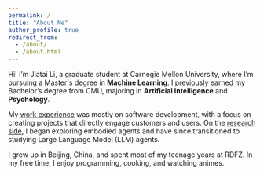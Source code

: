 ```yaml
---
permalink: /
title: "About Me"
author_profile: true
redirect_from: 
  - /about/
  - /about.html
---
```


Hi! I’m Jiatai Li, a graduate student at Carnegie Mellon University, where I’m pursuing a Master's degree in **Machine Learning**. I previously earned my Bachelor’s degree from CMU, majoring in **Artificial Intelligence** and **Psychology**.

My [work experience](/cv/#work-experience) was mostly on software development, with a focus on creating projects that directly engage customers and users.
On the [research side](/cv/#selected-projects), I began exploring embodied agents and have since transitioned to studying Large Language Model (LLM) agents.

I grew up in Beijing, China, and spent most of my teenage years at RDFZ. In my free time, I enjoy programming, cooking, and watching animes.

